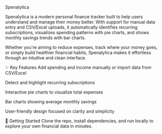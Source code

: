 Spenalytica

Spenalytica is a modern personal finance tracker built to help users understand and manage their money better. With support for manual data entry and CSV/Excel uploads, it automatically identifies recurring subscriptions, visualizes spending patterns with pie charts, and shows monthly savings trends with bar charts.

Whether you're aiming to reduce expenses, track where your money goes, or simply build healthier financial habits, Spenalytica makes it effortless through an intuitive and clean interface.

✨ Key Features
Add spending and income manually or import data from CSV/Excel

Detect and highlight recurring subscriptions

Interactive pie charts to visualize total expenses

Bar charts showing average monthly savings

User-friendly design focused on clarity and simplicity

🚀 Getting Started
Clone the repo, install dependencies, and run locally to explore your own financial data in minutes.
